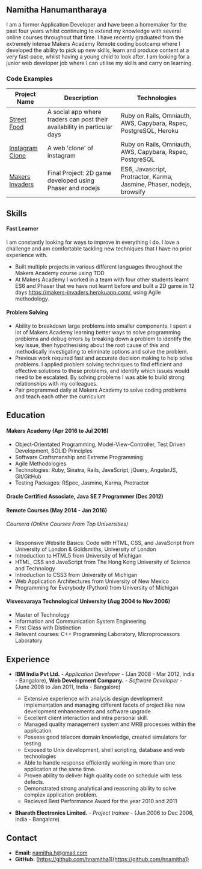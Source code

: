 ## Namitha Hanumantharaya

I am a former Application Developer and have been a homemaker for the past four years whilst continuing to extend my knowledge with several online courses throughout that time. I have recently graduated from the extremely intense Makers Academy Remote coding bootcamp where I developed the ability to pick up new skills, learn and produce content at a very fast-pace, whilst having a young child to look after. I am looking for a junior web developer job where I can utilise my skills and carry on learning.

### Code Examples

| Project Name        | Description         | Technologies        |
|-------------------------|-------------------------|-------------------------|
| [Street Food](https://github.com/hnamitha1/streetFood)| A social app where traders can post their availability in particular days | Ruby on Rails, Omniauth, AWS, Capybara, Rspec, PostgreSQL, Heroku |
| [Instagram Clone](https://github.com/hnamitha1/Photogram) | A web 'clone' of instagram                                                        | Ruby on Rails, Omniauth, AWS, Capybara, Rspec, PostgreSQL                    |
| [Makers Invaders](https://github.com/hnamitha1/final-project-makers)               | Final Project: 2D game developed using Phaser and nodejs                                                          | ES6, Javascript, Protractor, Karma, Jasmine, Phaser, nodejs, browsify               |


## Skills

#### Fast Learner

I am constantly looking for ways to improve in everything I do. I love a challenge and am comfortable tackling new techniques that I have no prior experience with.

- Built multiple projects in various different languages throughout the Makers Academy course using TDD
- At Makers Academy I worked in a team with four other students learnt ES6 and Phaser that we have not learnt before and built a 2D game in 12 days https://makers-invaders.herokuapp.com/, using Agile methodology. 

#### Problem Solving

- Ability to breakdown large problems into smaller components. I spent a lot of Makers Academy learning better ways to solve programming problems and debug errors by breaking down a problem to identify the key issue, then hypothesising about the root cause of this and methodically investigating to eliminate options and solve the problem. 
- Previous work required fast and accurate decision making to help solve problems. I applied problem solving techniques to find efficient and effective solutions to these problems, and identify which issues would need to be escalated. By solving problems I was able to build strong relationships with my colleagues.
- Pair programmed daily at Makers Academy to solve coding problems and teach each other the curriculum

## Education

#### Makers Academy (Apr 2016 to Jul 2016)

- Object-Orientated Programming, Model-View-Controller, Test Driven Development, SOLID Principles
- Software Craftsmanship and Extreme Programming
- Agile Methodologies
- Technologies: Ruby, Sinatra, Rails, JavaScript, jQuery, AngularJS, Git/GitHub
- Testing Packages: RSpec, Jasmine, Karma, Protractor

#### Oracle Certified Associate, Java SE 7 Programmer (Dec 2012)

#### Remote Courses (May 2014 - Jan 2016)

###### Coursera (Online Courses From Top Universities)

- Responsive Website Basics: Code with HTML, CSS, and JavaScript from University of London & Goldsmiths, University of London
- Introduction to HTML5 from University of Michigan 
- HTML, CSS and JavaScript from  The Hong Kong University of Science and Technology
- Introduction to CSS3 from  University of Michigan
- Web Application Architectures from  University of New Mexico
- Programming for Everybody (Python) from University of Michigan


#### Visvesvaraya Technological University (Aug 2004 to Nov 2006)

- Master of Technology
- Information and Communication System Engineering
- First Class with Distinction
- Relevant courses: C++ Programming Laboratory, Microprocessors Laboratory


## Experience
- **IBM India Pvt Ltd.** - *Application Developer* - (Jan 2008 - Mar 2012, India - Bangalore), **Web Development Company.** - *Software Developer* - (June 2008 to Jan 2011, India - Bangalore)
    * Extensive experience with analysis design development implementation and managing different facets of project like new development enhancements and software upgrade
    * Excellent client interaction and intra personal skill.
    * Managed quality management system and MRB processes within the application
    * Possess good telecom domain knowledge, created simulators for testing
    * Exposed to Unix development, shell scripting, database and web technologies
    * Able to handle response efficiently working in more than one application at the same time.
    * Proven ability to deliver high quality code on schedule with less defects.
    * Demonstrated strong analytical and reasoning ability to solve complex application problem.
    * Recieved Best Performance Award for the year 2010 and 2011
 
- **Bharath Electronics Limited.** - *Project trainee* - (Jun 2006 to Dec 2006, India - Bangalore)
    
## Contact

- **Email:** namitha.h@gmail.com
- **GitHub:** [https://github.com/hnamitha1](https://github.com/hnamitha1)



 
